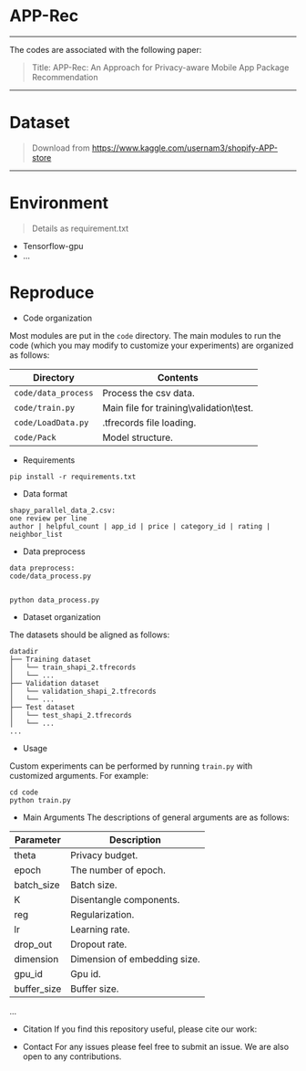 # APP-Rec
---
The codes are associated with the following paper:

> Title: APP-Rec: An Approach for Privacy-aware Mobile App Package Recommendation
---

# Dataset
> Download from https://www.kaggle.com/usernam3/shopify-APP-store

---

# Environment

> Details as requirement.txt
- Tensorflow-gpu
- ...

# Reproduce

- Code organization

Most modules are put in the `code` directory. The main modules to run the code (which you may modify to customize your experiments) are organized as follows:

| Directory | Contents |
| --------- | ------- |
| `code/data_process`       | Process the csv data. |
| `code/train.py` | Main file for training\validation\test. |
| `code/LoadData.py`     | .tfrecords file loading. |
| `code/Pack`       | Model structure. |




- Requirements
```shell script
pip install -r requirements.txt
```

- Data format
```
shapy_parallel_data_2.csv:
one review per line
author | helpful_count | app_id | price | category_id | rating | neighbor_list
```

- Data preprocess
```shell script
data preprocess:
code/data_process.py


python data_process.py
```

- Dataset organization

The datasets should be aligned as follows:
```
datadir
├── Training dataset
│   └── train_shapi_2.tfrecords
│   └── ...
├── Validation dataset
│   └── validation_shapi_2.tfrecords
│   └── ...
├── Test dataset
│   └── test_shapi_2.tfrecords
│   └── ...
...
```

- Usage

Custom experiments can be performed by running `train.py` with customized arguments. For example:
```
cd code
python train.py
```

- Main Arguments
The descriptions of general arguments are as follows:

| Parameter | Description |
| --------- | ----------- |
| theta      | Privacy budget. |
| epoch       | The number of epoch. |
| batch_size    | Batch size. |
| K       | Disentangle components. |
| reg   | Regularization. |
| lr         | Learning rate. |
| drop_out    | Dropout rate. |
| dimension    | Dimension of embedding size.|
| gpu_id    | Gpu id.|
| buffer_size   | Buffer size.|
...


- Citation
If you find this repository useful, please cite our work:

- Contact
For any issues please feel free to submit an issue. We are also open to any contributions.
